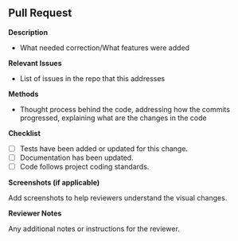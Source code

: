 ## Pull Request

**Description**

- What needed correction/What features were added

**Relevant Issues**

- List of issues in the repo that this addresses

**Methods**

- Thought process behind the code, addressing how the commits progressed, explaining what are the changes in the code

**Checklist**

- [ ] Tests have been added or updated for this change.
- [ ] Documentation has been updated.
- [ ] Code follows project coding standards.

**Screenshots (if applicable)**

Add screenshots to help reviewers understand the visual changes.

**Reviewer Notes**

Any additional notes or instructions for the reviewer.

